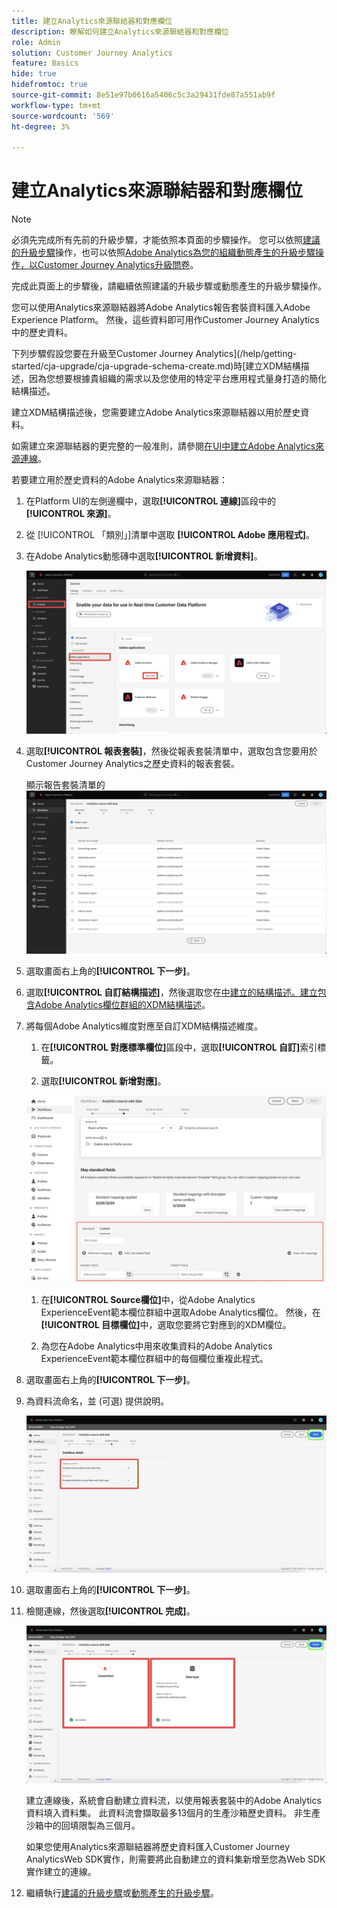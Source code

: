 ```yaml
---
title: 建立Analytics來源聯結器和對應欄位
description: 瞭解如何建立Analytics來源聯結器和對應欄位
role: Admin
solution: Customer Journey Analytics
feature: Basics
hide: true
hidefromtoc: true
source-git-commit: 8e51e97b0616a5406c5c3a29431fde87a551ab9f
workflow-type: tm+mt
source-wordcount: '569'
ht-degree: 3%

---
```


# 建立Analytics來源聯結器和對應欄位

>[!NOTE]
> 
>必須先完成所有先前的升級步驟，才能依照本頁面的步驟操作。 您可以依照[建議的升級步驟](/help/getting-started/cja-upgrade/cja-upgrade-recommendations.md#recommended-upgrade-steps-for-most-organizations)操作，也可以依照[Adobe Analytics為您的組織動態產生的升級步驟操作，以Customer Journey Analytics升級問卷](https://gigazelle.github.io/cja-ttv/)。
>
>完成此頁面上的步驟後，請繼續依照建議的升級步驟或動態產生的升級步驟操作。

您可以使用Analytics來源聯結器將Adobe Analytics報告套裝資料匯入Adobe Experience Platform。 然後，這些資料即可用作Customer Journey Analytics中的歷史資料。

下列步驟假設您要在升級至Customer Journey Analytics](/help/getting-started/cja-upgrade/cja-upgrade-schema-create.md)時[建立XDM結構描述，因為您想要根據貴組織的需求以及您使用的特定平台應用程式量身打造的簡化結構描述。

建立XDM結構描述後，您需要建立Adobe Analytics來源聯結器以用於歷史資料。

如需建立來源聯結器的更完整的一般准則，請參閱[在UI中建立Adobe Analytics來源連線](https://experienceleague.adobe.com/docs/experience-platform/sources/ui-tutorials/create/adobe-applications/analytics.html?lang=zh-Hant)。

若要建立用於歷史資料的Adobe Analytics來源聯結器：

1. 在Platform UI的左側邊欄中，選取&#x200B;**[!UICONTROL 連線]**&#x200B;區段中的&#x200B;**[!UICONTROL 來源]**。

1. 從 [!UICONTROL 「類別」]清單中選取 **[!UICONTROL Adobe 應用程式]**。

1. 在Adobe Analytics動態磚中選取&#x200B;**[!UICONTROL 新增資料]**。

   ![已選取來源的Adobe Experience Platform視窗，同時反白顯示Adobe應用程式和新增資料。](./assets/sources-overview.png)

1. 選取&#x200B;**[!UICONTROL 報表套裝]**，然後從報表套裝清單中，選取包含您要用於Customer Journey Analytics之歷史資料的報表套裝。

   顯示報告套裝清單的![Adobe Experience Platform視窗](./assets/report-suites.png)

1. 選取畫面右上角的&#x200B;**[!UICONTROL 下一步]**。

1. 選取&#x200B;**[!UICONTROL 自訂結構描述]**，然後選取您在[中建立的結構描述。建立包含Adobe Analytics欄位群組的XDM結構描述](/help/getting-started/cja-upgrade/cja-upgrade-source-connector-schema.md)。<!-- Deleted this, because I changed this from choosing the default schemawe're pointing them now at the schema they just created: "Adobe Experience Platform  automatically creates the schema and the corresponding dataset to map all standard fields from the selected Adobe Analytics report suite." -->

   <!-- add screenshot -->

1. 將每個Adobe Analytics維度對應至自訂XDM結構描述維度。

   1. 在&#x200B;**[!UICONTROL 對應標準欄位]**&#x200B;區段中，選取&#x200B;**[!UICONTROL 自訂]**&#x200B;索引標籤。

   1. 選取&#x200B;**[!UICONTROL 新增對應]**。

   ![對應結構描述欄位](assets/schema-mapping.png)

   1. 在&#x200B;**[!UICONTROL Source欄位]**&#x200B;中，從Adobe Analytics ExperienceEvent範本欄位群組中選取Adobe Analytics欄位。 然後，在&#x200B;**[!UICONTROL 目標欄位]**&#x200B;中，選取您要將它對應到的XDM欄位。

   1. 為您在Adobe Analytics中用來收集資料的Adobe Analytics ExperienceEvent範本欄位群組中的每個欄位重複此程式。

1. 選取畫面右上角的&#x200B;**[!UICONTROL 下一步]**。

1. 為資料流命名，並 (可選) 提供說明。

   ![Adobe Experience Platform視窗醒目提示資料流詳細資料區段](./assets/dataflow-detail.png)

1. 選取畫面右上角的&#x200B;**[!UICONTROL 下一步]**。

1. 檢閱連線，然後選取&#x200B;**[!UICONTROL 完成]**。

   ![Adobe Experience Platform視窗醒目提示要檢閱的連線和資料型別區段](./assets/review.png)

   建立連線後，系統會自動建立資料流，以使用報表套裝中的Adobe Analytics資料填入資料集。 此資料流會擷取最多13個月的生產沙箱歷史資料。 非生產沙箱中的回填限製為三個月。

   如果您使用Analytics來源聯結器將歷史資料匯入Customer Journey AnalyticsWeb SDK實作，則需要將此自動建立的資料集新增至您為Web SDK實作建立的連線。

1. 繼續執行[建議的升級步驟](/help/getting-started/cja-upgrade/cja-upgrade-recommendations.md#recommended-upgrade-steps-for-most-organizations)或[動態產生的升級步驟](https://gigazelle.github.io/cja-ttv/)。




